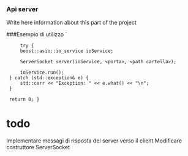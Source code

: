 ### Api server

Write here information about this part of the project

###Esempio di utilizzo
`    
 
         try {
         boost::asio::io_service ioService;
 
         ServerSocket server(ioService, <porta>, <path cartella>);
 
         ioService.run();
     } catch (std::exception& e) {
         std::cerr << "Exception: " << e.what() << "\n";
     }
 
     return 0; }


# todo
Implementare messagi di risposta del server verso il client
Modificare costruttore ServerSocket

